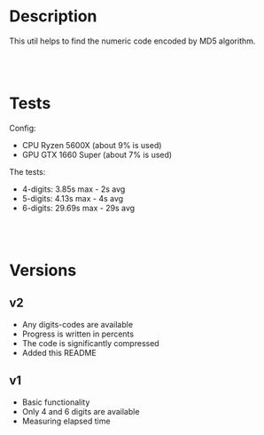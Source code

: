 # Description
This util helps to find the numeric code encoded by MD5 algorithm.

<br /><br />
# Tests
Config:
- CPU Ryzen 5600X (about 9% is used)
- GPU GTX 1660 Super (about 7% is used)

The tests:
- 4-digits: 3.85s max - 2s avg
- 5-digits: 4.13s max - 4s avg
- 6-digits: 29.69s max - 29s avg

<br /><br />
# Versions

## v2
- Any digits-codes are available
- Progress is written in percents
- The code is significantly compressed
- Added this README

## v1

- Basic functionality
- Only 4 and 6 digits are available
- Measuring elapsed time